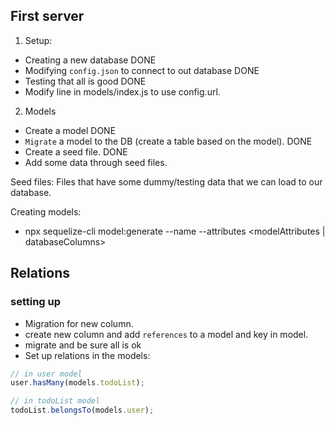 ## First server

1. Setup:

- Creating a new database DONE
- Modifying `config.json` to connect to out database DONE
- Testing that all is good DONE
- Modify line in models/index.js to use config.url.

2. Models

- Create a model DONE
- `Migrate` a model to the DB (create a table based on the model). DONE
- Create a seed file. DONE
- Add some data through seed files.

Seed files: Files that have some dummy/testing data that we can load to our database.

Creating models:

- npx sequelize-cli model:generate --name <modelName> --attributes <modelAttributes | databaseColumns>

## Relations

### setting up

- Migration for new column.
- create new column and add `references` to a model and key in model.
- migrate and be sure all is ok
- Set up relations in the models:

```js
// in user model
user.hasMany(models.todoList);

// in todoList model
todoList.belongsTo(models.user);
```
